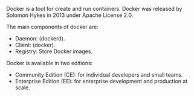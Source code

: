 Docker is a tool for create and run containers. Docker was released by Solomon Hykes in 2013 under Apache License 2.0.

The main components of docker are:

- Daemon: (dockerd).
- Client: (docker).
- Registry: Store Docker images.

Docker is available in two editions:
- Community Edition (CE): for individual developers and small teams.
- Enterprise Edition (EE): for enterprise development and production at scale.
